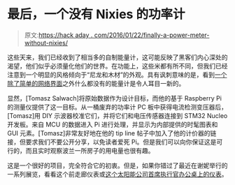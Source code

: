 # 最后，一个没有 Nixies 的功率计

> 原文:[https://hack aday . com/2016/01/22/finally-a-power-meter-without-nixies/](https://hackaday.com/2016/01/22/finally-a-power-meter-without-nixies/)

这些天来，我们已经收到了相当多的自制能量计，这可能反映了黑客们内心深处的渴望，他们似乎必须量化他们的世界。在功能上，这些米都有所不同，但我们已经注意到一个明显的风格倾向于“尼龙和木材”的外观。具有讽刺意味的是，看到[一个除了简单的网络界面](https://github.com/TSalwach/ICPA/wiki)之外什么都没有的能量计是令人耳目一新的。

显然，[Tomasz Salwach]将原始数据作为设计目标，而他的基于 Raspberry Pi 的测量仪提供了这一目标。从一桶废弃的功率计 PC 板中获得电流检测变压器后，[Tomasz]用 DIY 示波器校准它们，并将它们和电压传感器连接到 STM32 Nucleo 开发板。来自 MCU 的数据进入 Pi 进行处理，并显示为内部提供的时髦图表和 GUI 元素。[Tomasz]非常友好地在他的 tip line 帖子中加入了他的计价器的链接，但要求我们不要公开分享，以免读者爱死 Pi。但是我们可以向你保证这是可行的，而且实时观察波兰一所房子的用电量也很有趣。

这是一个很好的项目，完全符合它的初衷。但是，如果你错过了最近在谢妮举行的一系列展览，看看这个前走廊仪表或[这个太阳能公司首席执行官办公桌上的仪表](http://hackaday.com/2016/01/10/nixie-tubes-adorn-steampunk-solar-power-meter/)。